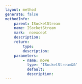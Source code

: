 ```yaml
---
layout: method
generate: false
methodInfo:
    parent: ISocketStream
    name: ISocketStream
    mark:  noexcept
    description: 
    return:
        type: 
        description: 
    parameters:
        - name: move
          type: 'ISocketStream&&'
          default: 
          description: 
---
```


